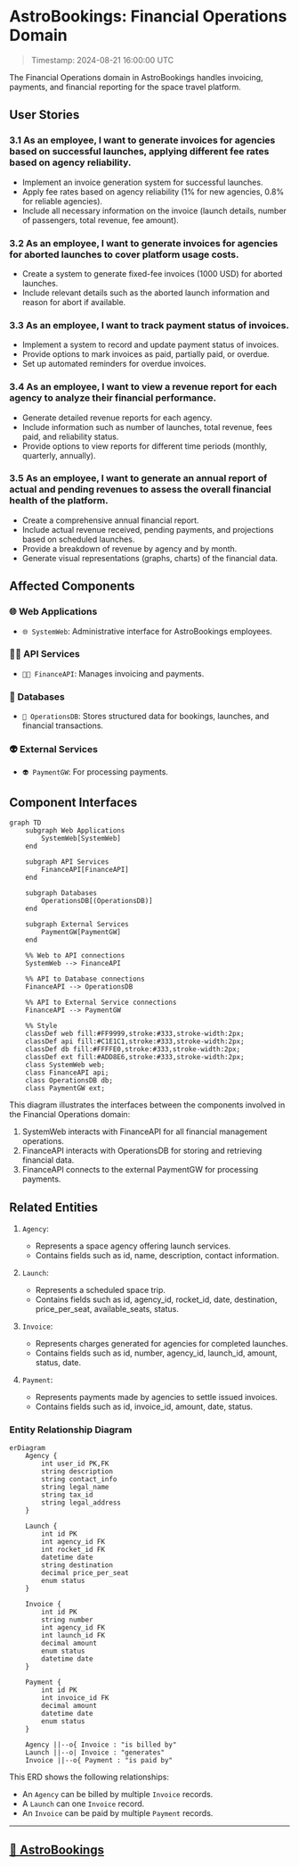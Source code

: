 # AstroBookings: Financial Operations Domain

> Timestamp: 2024-08-21 16:00:00 UTC

The Financial Operations domain in AstroBookings handles invoicing, payments, and financial reporting for the space travel platform.

## User Stories

### 3.1 As an employee, I want to generate invoices for agencies based on successful launches, applying different fee rates based on agency reliability.

- Implement an invoice generation system for successful launches.
- Apply fee rates based on agency reliability (1% for new agencies, 0.8% for reliable agencies).
- Include all necessary information on the invoice (launch details, number of passengers, total revenue, fee amount).

### 3.2 As an employee, I want to generate invoices for agencies for aborted launches to cover platform usage costs.

- Create a system to generate fixed-fee invoices (1000 USD) for aborted launches.
- Include relevant details such as the aborted launch information and reason for abort if available.

### 3.3 As an employee, I want to track payment status of invoices.

- Implement a system to record and update payment status of invoices.
- Provide options to mark invoices as paid, partially paid, or overdue.
- Set up automated reminders for overdue invoices.

### 3.4 As an employee, I want to view a revenue report for each agency to analyze their financial performance.

- Generate detailed revenue reports for each agency.
- Include information such as number of launches, total revenue, fees paid, and reliability status.
- Provide options to view reports for different time periods (monthly, quarterly, annually).

### 3.5 As an employee, I want to generate an annual report of actual and pending revenues to assess the overall financial health of the platform.

- Create a comprehensive annual financial report.
- Include actual revenue received, pending payments, and projections based on scheduled launches.
- Provide a breakdown of revenue by agency and by month.
- Generate visual representations (graphs, charts) of the financial data.

## Affected Components

### 🌐 Web Applications

- `🌐 SystemWeb`: Administrative interface for AstroBookings employees.

### 🧑‍💼 API Services

- `🧑‍💼 FinanceAPI`: Manages invoicing and payments.

### 📇 Databases

- `📇 OperationsDB`: Stores structured data for bookings, launches, and financial transactions.

### 👽 External Services

- `👽 PaymentGW`: For processing payments.

## Component Interfaces

```mermaid
graph TD
    subgraph Web Applications
        SystemWeb[SystemWeb]
    end

    subgraph API Services
        FinanceAPI[FinanceAPI]
    end

    subgraph Databases
        OperationsDB[(OperationsDB)]
    end

    subgraph External Services
        PaymentGW[PaymentGW]
    end

    %% Web to API connections
    SystemWeb --> FinanceAPI

    %% API to Database connections
    FinanceAPI --> OperationsDB

    %% API to External Service connections
    FinanceAPI --> PaymentGW

    %% Style
    classDef web fill:#FF9999,stroke:#333,stroke-width:2px;
    classDef api fill:#C1E1C1,stroke:#333,stroke-width:2px;
    classDef db fill:#FFFFE0,stroke:#333,stroke-width:2px;
    classDef ext fill:#ADD8E6,stroke:#333,stroke-width:2px;
    class SystemWeb web;
    class FinanceAPI api;
    class OperationsDB db;
    class PaymentGW ext;
```

This diagram illustrates the interfaces between the components involved in the Financial Operations domain:

1. SystemWeb interacts with FinanceAPI for all financial management operations.
2. FinanceAPI interacts with OperationsDB for storing and retrieving financial data.
3. FinanceAPI connects to the external PaymentGW for processing payments.

## Related Entities

1. `Agency`:

   - Represents a space agency offering launch services.
   - Contains fields such as id, name, description, contact information.

2. `Launch`:

   - Represents a scheduled space trip.
   - Contains fields such as id, agency_id, rocket_id, date, destination, price_per_seat, available_seats, status.

3. `Invoice`:

   - Represents charges generated for agencies for completed launches.
   - Contains fields such as id, number, agency_id, launch_id, amount, status, date.

4. `Payment`:
   - Represents payments made by agencies to settle issued invoices.
   - Contains fields such as id, invoice_id, amount, date, status.

### Entity Relationship Diagram

```mermaid
erDiagram
    Agency {
        int user_id PK,FK
        string description
        string contact_info
        string legal_name
        string tax_id
        string legal_address
    }

    Launch {
        int id PK
        int agency_id FK
        int rocket_id FK
        datetime date
        string destination
        decimal price_per_seat
        enum status
    }

    Invoice {
        int id PK
        string number
        int agency_id FK
        int launch_id FK
        decimal amount
        enum status
        datetime date
    }

    Payment {
        int id PK
        int invoice_id FK
        decimal amount
        datetime date
        enum status
    }

    Agency ||--o{ Invoice : "is billed by"
    Launch ||--o| Invoice : "generates"
    Invoice ||--o{ Payment : "is paid by"
```

This ERD shows the following relationships:

- An `Agency` can be billed by multiple `Invoice` records.
- A `Launch` can one `Invoice` record.
- An `Invoice` can be paid by multiple `Payment` records.

---

## [🚀 AstroBookings](https://github.com/AstroBookings)
